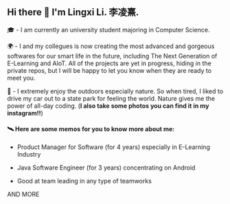 ## Hi there 👋 I'm Lingxi Li. 李凌熹.

🎓 - I am currently an university student majoring in Computer Science.

🌍 - I and my collegues is now creating the most advanced and gorgeous softwares for our smart life in the future, including The Next Generation of E-Learning and AIoT. All of the projects are yet in progress, hiding in the private repos, but I will be happy to let you know when they are ready to meet you.

🚗 - I extremely enjoy the outdoors especially nature. So when tired, I liked to drive my car out to a state park for feeling the world. Nature gives me the power of all-day coding. (**I also take some photos you can find it in my instagram!!**)

#### 🛰️ Here are some memos for you to know more about me:

- Product Manager for Software (for 4 years) especially in E-Learning Industry

- Java Software Engineer (for 3 years) concentrating on Android

- Good at team leading in any type of teamworks

AND MORE
